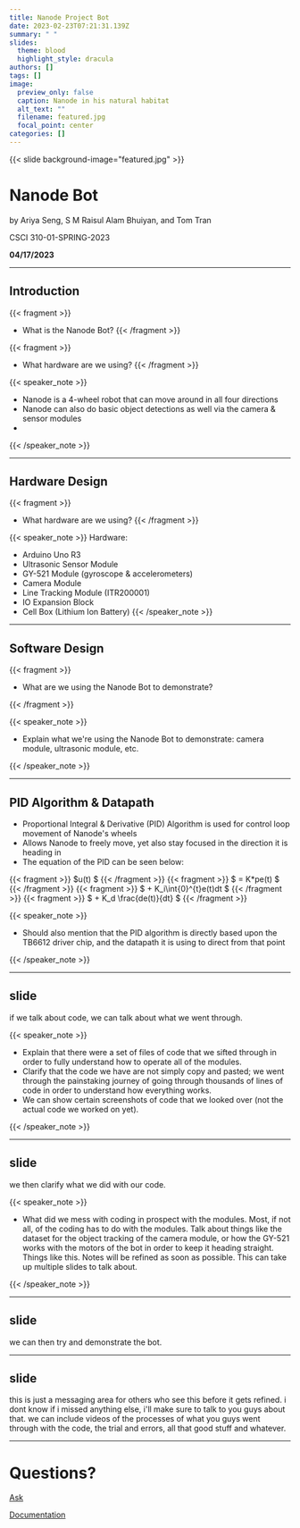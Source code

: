 ```yaml
---
title: Nanode Project Bot
date: 2023-02-23T07:21:31.139Z
summary: " "
slides:
  theme: blood
  highlight_style: dracula
authors: []
tags: []
image:
  preview_only: false
  caption: Nanode in his natural habitat
  alt_text: ""
  filename: featured.jpg
  focal_point: center
categories: []
---
```

{{< slide background-image="featured.jpg" >}}

# Nanode Bot

by Ariya Seng, S M Raisul Alam Bhuiyan, and Tom Tran

C﻿SCI 310-01-SPRING-2023

**0﻿4/17/2023**

- - -

## Introduction

{{< fragment >}}  

* W﻿hat is the Nanode Bot?
  {{< /fragment >}}

{{< fragment >}}  

* W﻿hat hardware are we using?
  {{< /fragment >}}

{{< speaker_note >}}

* Nanode is a 4-wheel robot that can move around in all four directions
* Nanode can also do basic object detections as well via the camera & sensor modules
*

{{< /speaker_note >}}

- - -

## Hardware Design

{{< fragment >}}  

* W﻿hat hardware are we using?
  {{< /fragment >}}

{{< speaker_note >}}
H﻿ardware:

* Arduino Uno R3
* Ultrasonic Sensor Module
* GY-521 Module (gyroscope & accelerometers)
* Camera Module
* Line Tracking Module (ITR200001)
* IO Expansion Block
* Cell Box (Lithium Ion Battery)
  {{< /speaker_note >}}

- - -

## Software Design

{{< fragment >}} 

* W﻿hat are we using the Nanode Bot to demonstrate?

 {{< /fragment >}}

{{< speaker_note >}}

* E﻿xplain what we're using the Nanode Bot to demonstrate: camera module, ultrasonic module, etc.

{{< /speaker_note >}}

- - -

## PID Algorithm & Datapath

* Proportional Integral & Derivative (PID) Algorithm is used for control loop movement of Nanode's wheels
* Allows Nanode to freely move, yet also stay focused in the direction it is heading in
* The equation of the PID can be seen below:

{{< fragment >}} $u(t) $ {{< /fragment >}}
{{< fragment >}} $ = K*pe(t) $ {{< /fragment >}}
{{< fragment >}} $ + K_i\int{0}^{t}e(t)dt $ {{< /fragment >}}
{{< fragment >}} $ + K_d \frac{de(t)}{dt} $ {{< /fragment >}}

{{< speaker_note >}}

* Should also mention that the PID algorithm is directly based upon the TB6612 driver chip, and the datapath it is using to direct from that point

{{< /speaker_note >}}

- - -

## slide

if we talk about code, we can talk about what we went through.

{{< speaker_note >}}

* E﻿xplain that there were a set of files of code that we sifted through in order to fully understand how to operate all of the modules.
* C﻿larify that the code we have are not simply copy and pasted; we went through the painstaking journey of going through thousands of lines of code in order to understand how everything works.
* W﻿e can show certain screenshots of code that we looked over (not the actual code we worked on yet).

{{< /speaker_note >}}

- - -

## slide

we then clarify what we did with our code.

{{< speaker_note >}}

* What did we mess with coding in prospect with the modules. Most, if not all, of the coding has to do with the modules. Talk about things like the dataset for the object tracking of the camera module, or how the GY-521 works with the motors of the bot in order to keep it heading straight. Things like this. Notes will be refined as soon as possible. This can take up multiple slides to talk about.

{{< /speaker_note >}}

- - -

## slide

we can then try and demonstrate the bot.

- - -

## slide

this is just a messaging area for others who see this before it gets refined. i dont know if i missed anything else, i'll make sure to talk to you guys about that. we can include videos of the processes of what you guys went through with the code, the trial and errors, all that good stuff and whatever.

- - -

# Questions?

[Ask](https://discord.gg/z8wNYzb)

[Documentation](https://wowchemy.com/docs/content/slides/)